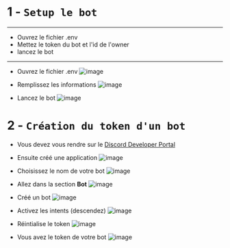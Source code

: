 # 1 - `Setup le bot`

** **
- Ouvrez le fichier .env
- Mettez le token du bot et l'id de l'owner
- lancez le bot
** **
- Ouvrez le fichier .env
![image](https://user-images.githubusercontent.com/99873347/170371348-6e2ae044-9566-4cfe-8614-d8470ad4577b.png)

- Remplissez les informations
![image](https://user-images.githubusercontent.com/99873347/170371508-40bf5260-12a3-43b3-883a-795adae36dc6.png)

- Lancez le bot
![image](https://user-images.githubusercontent.com/99873347/170372138-aa6b0e98-d0ac-4ef2-8605-315317d996d6.png)


# 2 - `Création du token d'un bot`

- Vous devez vous rendre sur le [Discord Developer Portal](https://discord.com/developers/applications)
- Ensuite créé une application
 ![image](https://user-images.githubusercontent.com/99873347/170369991-17ba51df-fe3b-4ef5-a0fa-96c8a30a1562.png)
 
- Choisissez le nom de votre bot
 ![image](https://user-images.githubusercontent.com/99873347/170370151-911c269a-7f81-414e-986d-1b3cfe8b93c7.png)

- Allez dans la section **Bot**
![image](https://user-images.githubusercontent.com/99873347/170370697-324aaa85-3afb-421d-9c74-519abf1f6599.png)

- Créé un bot
![image](https://user-images.githubusercontent.com/99873347/170370752-b6be326f-4222-4417-b839-28b1583515e6.png)

- Activez les intents (descendez)
![image](https://user-images.githubusercontent.com/99873347/170370892-4a7bf44f-fc49-4c22-83eb-620aff898569.png)

- Réintialise le token
![image](https://user-images.githubusercontent.com/99873347/170370969-d30180df-2fc2-4cc1-8198-a744cf933bcd.png)

- Vous avez le token de votre bot
![image](https://user-images.githubusercontent.com/99873347/170371050-be22c746-4e1a-4e83-9e07-b325cbac3812.png)
